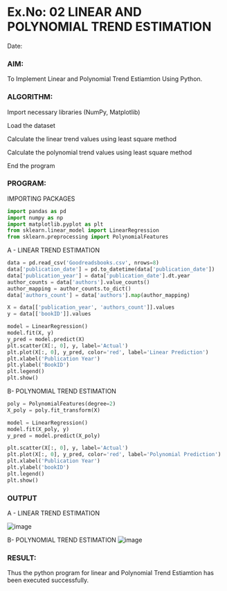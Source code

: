 # Ex.No: 02 LINEAR AND POLYNOMIAL TREND ESTIMATION
Date:
### AIM:
To Implement Linear and Polynomial Trend Estiamtion Using Python.

### ALGORITHM:
Import necessary libraries (NumPy, Matplotlib)

Load the dataset

Calculate the linear trend values using least square method

Calculate the polynomial trend values using least square method

End the program
### PROGRAM:

IMPORTING PACKAGES
```python
import pandas as pd
import numpy as np
import matplotlib.pyplot as plt
from sklearn.linear_model import LinearRegression
from sklearn.preprocessing import PolynomialFeatures
```

A - LINEAR TREND ESTIMATION
```python
data = pd.read_csv('Goodreadsbooks.csv', nrows=8)
data['publication_date'] = pd.to_datetime(data['publication_date'])
data['publication_year'] = data['publication_date'].dt.year
author_counts = data['authors'].value_counts()
author_mapping = author_counts.to_dict()
data['authors_count'] = data['authors'].map(author_mapping)

X = data[['publication_year', 'authors_count']].values
y = data[['bookID']].values

model = LinearRegression()
model.fit(X, y)
y_pred = model.predict(X)
plt.scatter(X[:, 0], y, label='Actual')
plt.plot(X[:, 0], y_pred, color='red', label='Linear Prediction')
plt.xlabel('Publication Year')
plt.ylabel('BookID')
plt.legend()
plt.show()
```
B- POLYNOMIAL TREND ESTIMATION
```python
poly = PolynomialFeatures(degree=2) 
X_poly = poly.fit_transform(X)

model = LinearRegression()
model.fit(X_poly, y)
y_pred = model.predict(X_poly)

plt.scatter(X[:, 0], y, label='Actual')
plt.plot(X[:, 0], y_pred, color='red', label='Polynomial Prediction')
plt.xlabel('Publication Year')
plt.ylabel('bookID')
plt.legend()
plt.show()
```
### OUTPUT

A - LINEAR TREND ESTIMATION

![image](https://github.com/user-attachments/assets/63e00113-4af6-4098-9d7f-04c730a506bc)

B- POLYNOMIAL TREND ESTIMATION
![image](https://github.com/user-attachments/assets/b4fe4eaa-048d-4d8c-aacc-7204436b258e)

### RESULT:
Thus the python program for linear and Polynomial Trend Estiamtion has been executed successfully.
